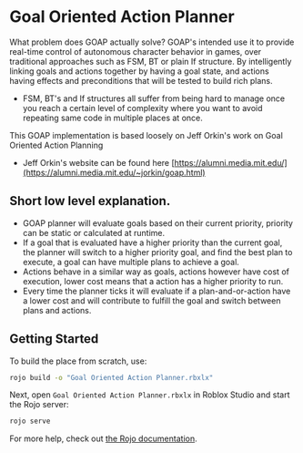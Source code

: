 # Goal Oriented Action Planner

What problem does GOAP actually solve? GOAP's intended use it to provide real-time control of autonomous character behavior in games, over traditional approaches such as FSM, BT or plain If structure. By intelligently linking goals and actions together by having a goal state, and actions having effects and preconditions that will be tested to build rich plans.

 - FSM, BT's and If structures all suffer from being hard to manage once you reach a certain level of complexity where you want to avoid repeating same code in multiple places at once.

 This GOAP implementation is based loosely on Jeff Orkin's work on Goal Oriented Action Planning
 - Jeff Orkin's website can be found here [https://alumni.media.mit.edu/](https://alumni.media.mit.edu/~jorkin/goap.html)


## Short low level explanation.
 - GOAP planner will evaluate goals based on their current priority, priority can be static or calculated at runtime.
 - If a goal that is evaluated have a higher priority than the current goal, the planner will switch to a higher priority goal, and find the best plan to execute, a goal can have multiple plans to achieve a goal.
 - Actions behave in a similar way as goals, actions however have cost of execution, lower cost means that a action has a higher priority to run. 
 - Every time the planner ticks it will evaluate if a plan-and-or-action have a lower cost and will contribute to fulfill the goal and switch between plans and actions.


## Getting Started
To build the place from scratch, use:

```bash
rojo build -o "Goal Oriented Action Planner.rbxlx"
```

Next, open `Goal Oriented Action Planner.rbxlx` in Roblox Studio and start the Rojo server:

```bash
rojo serve
```

For more help, check out [the Rojo documentation](https://rojo.space/docs).